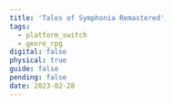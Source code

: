 ```yaml
---
title: 'Tales of Symphonia Remastered'
tags:
  - platform_switch
  - genre_rpg
digital: false
physical: true
guide: false
pending: false
date: 2023-02-28
---
```

